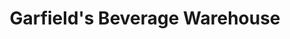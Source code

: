 ---
title: "Garfield's Beverage Warehouse"
url: /crystal-lake/garfields-beverage-warehouse/
shop: Getränke
---